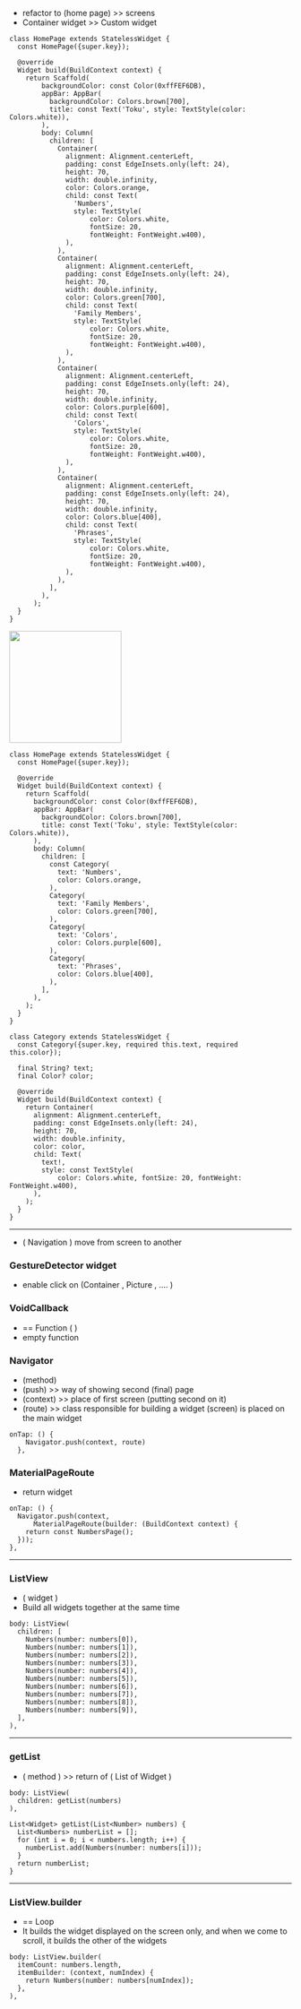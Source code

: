 - refactor to (home page) >> screens
- Container widget >> Custom widget

```
class HomePage extends StatelessWidget {
  const HomePage({super.key});

  @override
  Widget build(BuildContext context) {
    return Scaffold(
        backgroundColor: const Color(0xffFEF6DB),
        appBar: AppBar(
          backgroundColor: Colors.brown[700],
          title: const Text('Toku', style: TextStyle(color: Colors.white)),
        ),
        body: Column(
          children: [
            Container(
              alignment: Alignment.centerLeft,
              padding: const EdgeInsets.only(left: 24),
              height: 70,
              width: double.infinity,
              color: Colors.orange,
              child: const Text(
                'Numbers',
                style: TextStyle(
                    color: Colors.white,
                    fontSize: 20,
                    fontWeight: FontWeight.w400),
              ),
            ),
            Container(
              alignment: Alignment.centerLeft,
              padding: const EdgeInsets.only(left: 24),
              height: 70,
              width: double.infinity,
              color: Colors.green[700],
              child: const Text(
                'Family Members',
                style: TextStyle(
                    color: Colors.white,
                    fontSize: 20,
                    fontWeight: FontWeight.w400),
              ),
            ),
            Container(
              alignment: Alignment.centerLeft,
              padding: const EdgeInsets.only(left: 24),
              height: 70,
              width: double.infinity,
              color: Colors.purple[600],
              child: const Text(
                'Colors',
                style: TextStyle(
                    color: Colors.white,
                    fontSize: 20,
                    fontWeight: FontWeight.w400),
              ),
            ),
            Container(
              alignment: Alignment.centerLeft,
              padding: const EdgeInsets.only(left: 24),
              height: 70,
              width: double.infinity,
              color: Colors.blue[400],
              child: const Text(
                'Phrases',
                style: TextStyle(
                    color: Colors.white,
                    fontSize: 20,
                    fontWeight: FontWeight.w400),
              ),
            ),
          ],
        ),
      );
  }
}
```
<img src="image.png"  width="200">

```
class HomePage extends StatelessWidget {
  const HomePage({super.key});

  @override
  Widget build(BuildContext context) {
    return Scaffold(
      backgroundColor: const Color(0xffFEF6DB),
      appBar: AppBar(
        backgroundColor: Colors.brown[700],
        title: const Text('Toku', style: TextStyle(color: Colors.white)),
      ),
      body: Column(
        children: [
          const Category(
            text: 'Numbers',
            color: Colors.orange,
          ),
          Category(
            text: 'Family Members',
            color: Colors.green[700],
          ),
          Category(
            text: 'Colors',
            color: Colors.purple[600],
          ),
          Category(
            text: 'Phrases',
            color: Colors.blue[400],
          ),
        ],
      ),
    );
  }
}

class Category extends StatelessWidget {
  const Category({super.key, required this.text, required this.color});

  final String? text;
  final Color? color;

  @override
  Widget build(BuildContext context) {
    return Container(
      alignment: Alignment.centerLeft,
      padding: const EdgeInsets.only(left: 24),
      height: 70,
      width: double.infinity,
      color: color,
      child: Text(
        text!,
        style: const TextStyle(
            color: Colors.white, fontSize: 20, fontWeight: FontWeight.w400),
      ),
    );
  }
}
```

---
- ( Navigation ) move from screen to another
### GestureDetector widget
- enable click on (Container , Picture , .... )
### VoidCallback
- == Function ( )
- empty function
### Navigator
- (method)
- (push) >> way of showing second (final) page
- (context) >> place of first screen (putting second on it)
- (route) >> class responsible for building a widget (screen) is placed on the main widget
```
onTap: () {
    Navigator.push(context, route)
  },
```
### MaterialPageRoute
- return widget
```
onTap: () {
  Navigator.push(context,
      MaterialPageRoute(builder: (BuildContext context) {
    return const NumbersPage();
  }));
},
```

---
### ListView
- ( widget )
- Build all widgets together at the same time
```
body: ListView(
  children: [
    Numbers(number: numbers[0]),
    Numbers(number: numbers[1]),
    Numbers(number: numbers[2]),
    Numbers(number: numbers[3]),
    Numbers(number: numbers[4]),
    Numbers(number: numbers[5]),
    Numbers(number: numbers[6]),
    Numbers(number: numbers[7]),
    Numbers(number: numbers[8]),
    Numbers(number: numbers[9]),
  ],
),
```


----
### getList
- ( method ) >> return of ( List of Widget )
```
body: ListView(
  children: getList(numbers)
),
```
```
List<Widget> getList(List<Number> numbers) {
  List<Numbers> numberList = [];
  for (int i = 0; i < numbers.length; i++) {
    numberList.add(Numbers(number: numbers[i]));
  }
  return numberList;
}
```

---
### ListView.builder
- == Loop
- It builds the widget displayed on the screen only, and when we come to scroll, it builds the other of the widgets
```
body: ListView.builder(
  itemCount: numbers.length,
  itemBuilder: (context, numIndex) {
    return Numbers(number: numbers[numIndex]);
  },
),
```